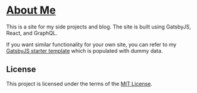 # [About Me](https://t73liu.github.io/)

This is a site for my side projects and blog. The site is built using GatsbyJS,
React, and GraphQL.

If you want similar functionality for your own site, you can refer to my
[GatsbyJS starter template](https://github.com/t73liu/gatsby-engineer-starter)
which is populated with dummy data.

## License

This project is licensed under the terms of the [MIT License](https://opensource.org/licenses/MIT).
